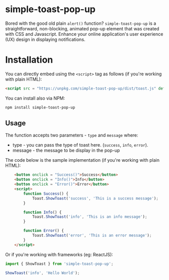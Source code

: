 # simple-toast-pop-up

Bored with the good old plain `alert()` function? `simple-toast-pop-up` is a straightforward, non-blocking, animated pop-up element that was created with CSS and Javascript. Enhance your online application's user experience (UX) design in displaying notifications.

# Installation
You can directly embed using the `<script>` tag as follows (if you're working with plain HTML):

```HTML
<script src = "https://unpkg.com/simple-toast-pop-up/dist/toast.js" defer></script>
```

You can install also via NPM:

```bash
npm install simple-toast-pop-up
```

## Usage
The function accepts two parameters - `type` and `message` where:

* type - you can pass the type of toast here. (`success`, `info`, `error`).
* message - the message to be display in the pop-up

The code below is the sample implementation (if you're working with plain HTML):

```HTML
    <button onclick = "Success()">Success</button>
    <button onclick = "Info()">Info</button>
    <button onclick = "Error()">Error</button>
    <script>
        function Success() {
            Toast.ShowToast('success', 'This is a success message');
        }

        function Info() {
            Toast.ShowToast('info', 'This is an info message');
        }

        function Error() {
            Toast.ShowToast('error', 'This is an error message');
        }
    </script>
```
Or if you're working with frameworks (eg: ReactJS):

```Javascript
import { ShowToast } from 'simple-toast-pop-up';

ShowToast('info', 'Hello World');
```